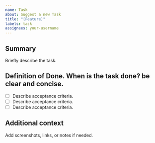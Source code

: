 ```yaml
---
name: Task
about: Suggest a new Task
title: "[Feature]"
labels: task
assignees: your-username
---
```


## Summary
Briefly describe the task.

## Definition of Done. When is the task done? be clear and concise.
- [ ] Describe acceptance criteria.
- [ ] Describe acceptance criteria.
- [ ] Describe acceptance criteria.

## Additional context
Add screenshots, links, or notes if needed.

